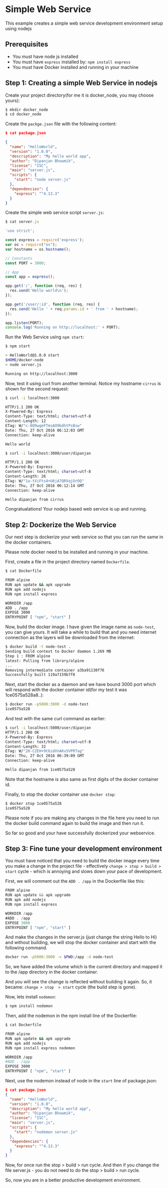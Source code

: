 # Simple Web Service

This example creates a simple web service development environment setup using nodejs

## Prerequisites

- You must have node js installed
- You must have `express` installed by: `npm install express`
- You must have Docker installed and running in your machine

## Step 1: Creating a simple Web Service in nodejs

Create your project directory(for me it is docker_node, you may choose yours):

```bash
$ mkdir docker_node
$ cd docker_node
```

Create the `packge.json` file with the following content:

```json
$ cat package.json

{
  "name": "HelloWorld",
  "version": "1.0.0",
  "description": "My hello world app",
  "author": "Dipanjan Bhowmik",
  "license": "ISC",
  "main": "server.js",
  "scripts": {
    "start": "node server.js"
  },
  "dependencies": {
    "express": "^4.13.3"
  }
}
```

Create the simple web service script `server.js`:

```javascript
$ cat server.js

'use strict';

const express = require('express');
var os = require("os");
var hostname = os.hostname();

// Constants
const PORT = 3000;

// App
const app = express();

app.get('/', function (req, res) {
  res.send('Hello world\n');
});

app.get('/user/:id', function (req, res) {
  res.send('Hello ' + req.params.id + ' from ' + hostname);
});

app.listen(PORT);
console.log('Running on http://localhost:' + PORT);
```
Run the Web Service using `npm start`:

```bash
$ npm start

> HelloWorld@1.0.0 start
$HOME/docker-node
> node server.js

Running on http://localhost:3000
```

Now, test it using curl from another terminal. Notice my hostname `cirrus` is shown for the second request:

```bash
$ curl -i localhost:3000

HTTP/1.1 200 OK
X-Powered-By: Express
Content-Type: text/html; charset=utf-8
Content-Length: 12
ETag: W/"c-8O9wgeFTmsAO9bdhtPsBsw"
Date: Thu, 27 Oct 2016 06:12:03 GMT
Connection: keep-alive

Hello world

$ curl -i localhost:3000/user/dipanjan

HTTP/1.1 200 OK
X-Powered-By: Express
Content-Type: text/html; charset=utf-8
Content-Length: 26
ETag: W/"1a-tXiFts4+U6jA7QRVqjOrOQ"
Date: Thu, 27 Oct 2016 06:12:14 GMT
Connection: keep-alive

Hello dipanjan from cirrus
```

Congratualations! Your nodejs based web service is up and running.

## Step 2: Dockerize the Web Service

Our next step is dockerize your web service so that you can run the same in the docker containers.

Please note docker need to be installed and running in your machine.

First, create a file in the project directory named `Dockerfile`.

```bash
$ cat Dockerfile

FROM alpine
RUN apk update && apk upgrade
RUN apk add nodejs
RUN npm install express

WORKDIR /app
ADD . /app
EXPOSE 3000
ENTRYPOINT [ "npm", "start" ]
```

Now, build the docker image. I have given the image name as `node-test`, you can give yours. It will take a while to build that and you need internet connection as the layers will be downloaded from the internet:

```bash
$ docker build -t node-test .
Sending build context to Docker daemon 1.269 MB
Step 1 : FROM alpine
latest: Pulling from library/alpine
...
Removing intermediate container a3ba91130f76
Successfully built 119a7159b7f0
```
Next, start the docker as a daemon and we have bound 3000 port which will respond with the docker container id(for my test it was 1ce0575a528a8..):

```bash
$ docker run -p5000:3000 -d node-test
1ce0575a528
```
And test with the same curl command as earlier:

```bash
$ curl -i localhost:5000/user/dipanjan
HTTP/1.1 200 OK
X-Powered-By: Express
Content-Type: text/html; charset=utf-8
Content-Length: 32
ETag: W/"20-CZEH+9t6idVnAKv5VPRTag"
Date: Thu, 27 Oct 2016 06:39:09 GMT
Connection: keep-alive

Hello dipanjan from 1ce0575a528
```
Note that the hostname is also same as first digits of the docker container id.

Finally, to stop the docker container use `docker stop`:

```bash
$ docker stop 1ce0575a528
1ce0575a528
```

Please note if you are making any changes in the file here you need to run the docker build command again to build the image and then run it.

So far so good and your have successfully dockerized your webservice.

## Step 3: Fine tune your development environment

You must have noticed that you need to build the docker image every time you make a change in the project file - effectively `change > stop > build > start` cycle - which is annoying and slows down your pace of development.

First, we will comment out the `ADD . /app` in the Dockerfile like this:

```javascript
FROM alpine
RUN apk update && apk upgrade
RUN apk add nodejs
RUN npm install express

WORKDIR /app
#ADD . /app
EXPOSE 3000
ENTRYPOINT [ "npm", "start" ]
```

And make the changes in the server.js (just change the string Hello to Hi) and without building, we will stop the docker container and start with the following command.

```bash
docker run -p5000:3000 -v $PWD:/app -d node-test
```

So, we have added the volume which is the current directory and mapped it to the /app directory in the docker container.

And you will see the change is reflected without building it again. So, it became: `change > stop  > start` cycle (the build step is gone).

Now, lets install `nodemon`:

```bash
$ npm install nodemon
```

Then, add the nodemon in the npm install line of the Dockerfile:

```bash
$ cat Dockerfile

FROM alpine
RUN apk update && apk upgrade
RUN apk add nodejs
RUN npm install express nodemon

WORKDIR /app
#ADD . /app
EXPOSE 3000
ENTRYPOINT [ "npm", "start" ]
```

Next, use the nodemon instead of node in the `start` line of package.json:

```json
$ cat package.json
{
  "name": "HelloWorld",
  "version": "1.0.0",
  "description": "My hello world app",
  "author": "Dipanjan Bhowmik",
  "license": "ISC",
  "main": "server.js",
  "scripts": {
    "start": "nodemon server.js"
  },
  "dependencies": {
    "express": "^4.13.3"
  }
}
```

Now, for once run the stop > build > run cycle. And then if you change the file server.js - you do not need to do the stop > build > run cycle.

So, now you are in a better productive development environment.

